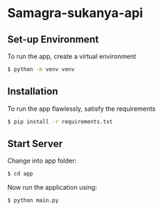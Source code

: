 # Samagra-sukanya-api

## Set-up Environment

To run the app, create a virtual environment
```bash
$ python -m venv venv
```

## Installation

To run the app flawlessly, satisfy the requirements
```bash
$ pip install -r requirements.txt
```

## Start Server

Change into app folder:
```bash
$ cd app
```

Now run the application using:
```bash
$ python main.py
```

